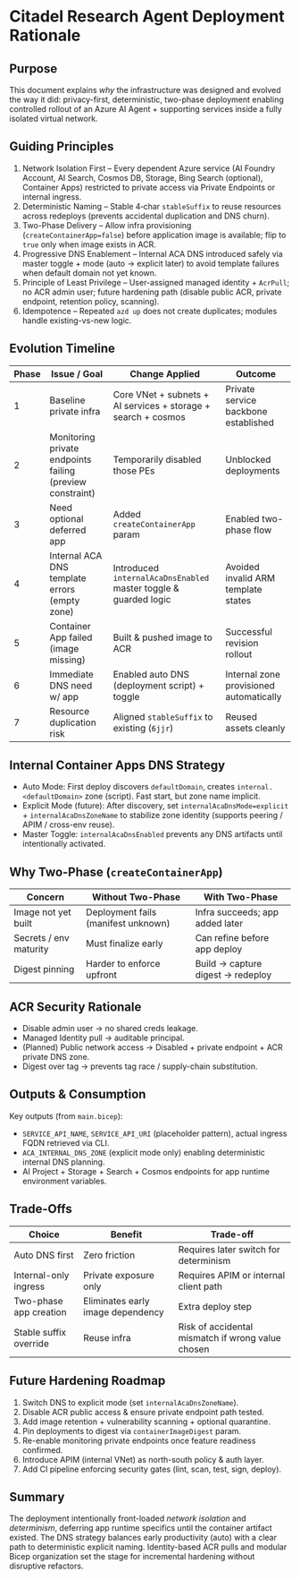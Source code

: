 # Citadel Research Agent Deployment Rationale

## Purpose
This document explains *why* the infrastructure was designed and evolved the way it did: privacy-first, deterministic, two-phase deployment enabling controlled rollout of an Azure AI Agent + supporting services inside a fully isolated virtual network.

## Guiding Principles
1. Network Isolation First – Every dependent Azure service (AI Foundry Account, AI Search, Cosmos DB, Storage, Bing Search (optional), Container Apps) restricted to private access via Private Endpoints or internal ingress.
2. Deterministic Naming – Stable 4‑char `stableSuffix` to reuse resources across redeploys (prevents accidental duplication and DNS churn).
3. Two-Phase Delivery – Allow infra provisioning (`createContainerApp=false`) before application image is available; flip to `true` only when image exists in ACR.
4. Progressive DNS Enablement – Internal ACA DNS introduced safely via master toggle + mode (auto → explicit later) to avoid template failures when default domain not yet known.
5. Principle of Least Privilege – User-assigned managed identity + `AcrPull`; no ACR admin user; future hardening path (disable public ACR, private endpoint, retention policy, scanning).
6. Idempotence – Repeated `azd up` does not create duplicates; modules handle existing-vs-new logic.

## Evolution Timeline
| Phase | Issue / Goal | Change Applied | Outcome |
|-------|--------------|----------------|---------|
| 1 | Baseline private infra | Core VNet + subnets + AI services + storage + search + cosmos | Private service backbone established |
| 2 | Monitoring private endpoints failing (preview constraint) | Temporarily disabled those PEs | Unblocked deployments |
| 3 | Need optional deferred app | Added `createContainerApp` param | Enabled two-phase flow |
| 4 | Internal ACA DNS template errors (empty zone) | Introduced `internalAcaDnsEnabled` master toggle & guarded logic | Avoided invalid ARM template states |
| 5 | Container App failed (image missing) | Built & pushed image to ACR | Successful revision rollout |
| 6 | Immediate DNS need w/ app | Enabled auto DNS (deployment script) + toggle | Internal zone provisioned automatically |
| 7 | Resource duplication risk | Aligned `stableSuffix` to existing (`6jjr`) | Reused assets cleanly |

## Internal Container Apps DNS Strategy
- Auto Mode: First deploy discovers `defaultDomain`, creates `internal.<defaultDomain>` zone (script). Fast start, but zone name implicit.
- Explicit Mode (future): After discovery, set `internalAcaDnsMode=explicit` + `internalAcaDnsZoneName` to stabilize zone identity (supports peering / APIM / cross-env reuse).
- Master Toggle: `internalAcaDnsEnabled` prevents any DNS artifacts until intentionally activated.

## Why Two-Phase (`createContainerApp`)
| Concern | Without Two-Phase | With Two-Phase |
|---------|-------------------|---------------|
| Image not yet built | Deployment fails (manifest unknown) | Infra succeeds; app added later |
| Secrets / env maturity | Must finalize early | Can refine before app deploy |
| Digest pinning | Harder to enforce upfront | Build → capture digest → redeploy |

## ACR Security Rationale
- Disable admin user → no shared creds leakage.
- Managed Identity pull → auditable principal.
- (Planned) Public network access -> Disabled + private endpoint + ACR private DNS zone.
- Digest over tag → prevents tag race / supply-chain substitution.

## Outputs & Consumption
Key outputs (from `main.bicep`):
- `SERVICE_API_NAME`, `SERVICE_API_URI` (placeholder pattern), actual ingress FQDN retrieved via CLI.
- `ACA_INTERNAL_DNS_ZONE` (explicit mode only) enabling deterministic internal DNS planning.
- AI Project + Storage + Search + Cosmos endpoints for app runtime environment variables.

## Trade-Offs
| Choice | Benefit | Trade-off |
|--------|---------|----------|
| Auto DNS first | Zero friction | Requires later switch for determinism |
| Internal-only ingress | Private exposure only | Requires APIM or internal client path |
| Two-phase app creation | Eliminates early image dependency | Extra deploy step |
| Stable suffix override | Reuse infra | Risk of accidental mismatch if wrong value chosen |

## Future Hardening Roadmap
1. Switch DNS to explicit mode (set `internalAcaDnsZoneName`).
2. Disable ACR public access & ensure private endpoint path tested.
3. Add image retention + vulnerability scanning + optional quarantine.
4. Pin deployments to digest via `containerImageDigest` param.
5. Re-enable monitoring private endpoints once feature readiness confirmed.
6. Introduce APIM (internal VNet) as north-south policy & auth layer.
7. Add CI pipeline enforcing security gates (lint, scan, test, sign, deploy).

## Summary
The deployment intentionally front-loaded *network isolation* and *determinism*, deferring app runtime specifics until the container artifact existed. The DNS strategy balances early productivity (auto) with a clear path to deterministic explicit naming. Identity-based ACR pulls and modular Bicep organization set the stage for incremental hardening without disruptive refactors.
